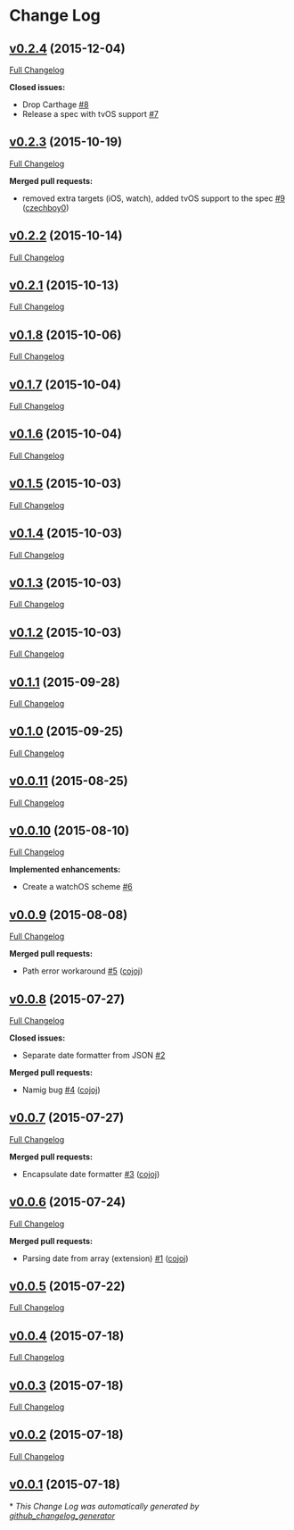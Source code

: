 # Change Log

## [v0.2.4](https://github.com/czechboy0/BuildaUtils/tree/v0.2.4) (2015-12-04)
[Full Changelog](https://github.com/czechboy0/BuildaUtils/compare/v0.2.3...v0.2.4)

**Closed issues:**

- Drop Carthage [\#8](https://github.com/czechboy0/BuildaUtils/issues/8)
- Release a spec with tvOS support [\#7](https://github.com/czechboy0/BuildaUtils/issues/7)

## [v0.2.3](https://github.com/czechboy0/BuildaUtils/tree/v0.2.3) (2015-10-19)
[Full Changelog](https://github.com/czechboy0/BuildaUtils/compare/v0.2.2...v0.2.3)

**Merged pull requests:**

- removed extra targets \(iOS, watch\), added tvOS support to the spec [\#9](https://github.com/czechboy0/BuildaUtils/pull/9) ([czechboy0](https://github.com/czechboy0))

## [v0.2.2](https://github.com/czechboy0/BuildaUtils/tree/v0.2.2) (2015-10-14)
[Full Changelog](https://github.com/czechboy0/BuildaUtils/compare/v0.2.1...v0.2.2)

## [v0.2.1](https://github.com/czechboy0/BuildaUtils/tree/v0.2.1) (2015-10-13)
[Full Changelog](https://github.com/czechboy0/BuildaUtils/compare/v0.1.8...v0.2.1)

## [v0.1.8](https://github.com/czechboy0/BuildaUtils/tree/v0.1.8) (2015-10-06)
[Full Changelog](https://github.com/czechboy0/BuildaUtils/compare/v0.1.7...v0.1.8)

## [v0.1.7](https://github.com/czechboy0/BuildaUtils/tree/v0.1.7) (2015-10-04)
[Full Changelog](https://github.com/czechboy0/BuildaUtils/compare/v0.1.6...v0.1.7)

## [v0.1.6](https://github.com/czechboy0/BuildaUtils/tree/v0.1.6) (2015-10-04)
[Full Changelog](https://github.com/czechboy0/BuildaUtils/compare/v0.1.5...v0.1.6)

## [v0.1.5](https://github.com/czechboy0/BuildaUtils/tree/v0.1.5) (2015-10-03)
[Full Changelog](https://github.com/czechboy0/BuildaUtils/compare/v0.1.4...v0.1.5)

## [v0.1.4](https://github.com/czechboy0/BuildaUtils/tree/v0.1.4) (2015-10-03)
[Full Changelog](https://github.com/czechboy0/BuildaUtils/compare/v0.1.3...v0.1.4)

## [v0.1.3](https://github.com/czechboy0/BuildaUtils/tree/v0.1.3) (2015-10-03)
[Full Changelog](https://github.com/czechboy0/BuildaUtils/compare/v0.1.2...v0.1.3)

## [v0.1.2](https://github.com/czechboy0/BuildaUtils/tree/v0.1.2) (2015-10-03)
[Full Changelog](https://github.com/czechboy0/BuildaUtils/compare/v0.1.1...v0.1.2)

## [v0.1.1](https://github.com/czechboy0/BuildaUtils/tree/v0.1.1) (2015-09-28)
[Full Changelog](https://github.com/czechboy0/BuildaUtils/compare/v0.1.0...v0.1.1)

## [v0.1.0](https://github.com/czechboy0/BuildaUtils/tree/v0.1.0) (2015-09-25)
[Full Changelog](https://github.com/czechboy0/BuildaUtils/compare/v0.0.11...v0.1.0)

## [v0.0.11](https://github.com/czechboy0/BuildaUtils/tree/v0.0.11) (2015-08-25)
[Full Changelog](https://github.com/czechboy0/BuildaUtils/compare/v0.0.10...v0.0.11)

## [v0.0.10](https://github.com/czechboy0/BuildaUtils/tree/v0.0.10) (2015-08-10)
[Full Changelog](https://github.com/czechboy0/BuildaUtils/compare/v0.0.9...v0.0.10)

**Implemented enhancements:**

- Create a watchOS scheme  [\#6](https://github.com/czechboy0/BuildaUtils/issues/6)

## [v0.0.9](https://github.com/czechboy0/BuildaUtils/tree/v0.0.9) (2015-08-08)
[Full Changelog](https://github.com/czechboy0/BuildaUtils/compare/v0.0.8...v0.0.9)

**Merged pull requests:**

- Path error workaround [\#5](https://github.com/czechboy0/BuildaUtils/pull/5) ([cojoj](https://github.com/cojoj))

## [v0.0.8](https://github.com/czechboy0/BuildaUtils/tree/v0.0.8) (2015-07-27)
[Full Changelog](https://github.com/czechboy0/BuildaUtils/compare/v0.0.7...v0.0.8)

**Closed issues:**

- Separate date formatter from JSON [\#2](https://github.com/czechboy0/BuildaUtils/issues/2)

**Merged pull requests:**

- Namig bug [\#4](https://github.com/czechboy0/BuildaUtils/pull/4) ([cojoj](https://github.com/cojoj))

## [v0.0.7](https://github.com/czechboy0/BuildaUtils/tree/v0.0.7) (2015-07-27)
[Full Changelog](https://github.com/czechboy0/BuildaUtils/compare/v0.0.6...v0.0.7)

**Merged pull requests:**

- Encapsulate date formatter [\#3](https://github.com/czechboy0/BuildaUtils/pull/3) ([cojoj](https://github.com/cojoj))

## [v0.0.6](https://github.com/czechboy0/BuildaUtils/tree/v0.0.6) (2015-07-24)
[Full Changelog](https://github.com/czechboy0/BuildaUtils/compare/v0.0.5...v0.0.6)

**Merged pull requests:**

- Parsing date from array \(extension\) [\#1](https://github.com/czechboy0/BuildaUtils/pull/1) ([cojoj](https://github.com/cojoj))

## [v0.0.5](https://github.com/czechboy0/BuildaUtils/tree/v0.0.5) (2015-07-22)
[Full Changelog](https://github.com/czechboy0/BuildaUtils/compare/v0.0.4...v0.0.5)

## [v0.0.4](https://github.com/czechboy0/BuildaUtils/tree/v0.0.4) (2015-07-18)
[Full Changelog](https://github.com/czechboy0/BuildaUtils/compare/v0.0.3...v0.0.4)

## [v0.0.3](https://github.com/czechboy0/BuildaUtils/tree/v0.0.3) (2015-07-18)
[Full Changelog](https://github.com/czechboy0/BuildaUtils/compare/v0.0.2...v0.0.3)

## [v0.0.2](https://github.com/czechboy0/BuildaUtils/tree/v0.0.2) (2015-07-18)
[Full Changelog](https://github.com/czechboy0/BuildaUtils/compare/v0.0.1...v0.0.2)

## [v0.0.1](https://github.com/czechboy0/BuildaUtils/tree/v0.0.1) (2015-07-18)


\* *This Change Log was automatically generated by [github_changelog_generator](https://github.com/skywinder/Github-Changelog-Generator)*